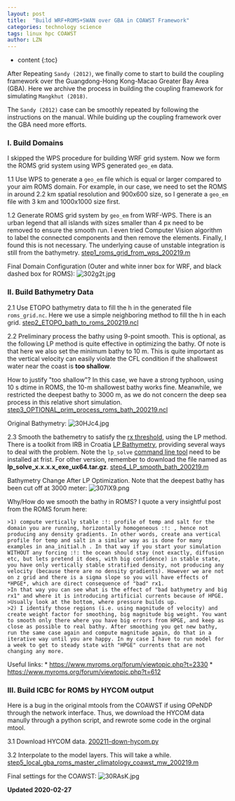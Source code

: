 ```yaml
---
layout: post
title:  "Build WRF+ROMS+SWAN over GBA in COAWST Framework"
categories: technology science
tags: linux hpc COAWST
author: LZN
---
```


* content
{:toc}

After Repeating `Sandy (2012)`, we finally come to start to build the coupling framework over the Guangdong-Hong Kong-Macao Greater Bay Area (GBA). Here we archive the process in building the coupling framework for simulating `Mangkhut (2018)`.

The `Sandy (2012)` case can be smoothly repeated by following the instructions on the manual. While buiding up the coupling framework over the GBA need more efforts.

### I. Build Domains

I skipped the WPS procedure for building WRF grid system. Now we form the ROMS grid system using WPS generated `geo_em` data.

1.1 Use WPS to generate a `geo_em` file which is equal or larger compared to your aim ROMS domain. For example, in our case, we need to set the ROMS in around 2.2 km spatial resolution and 900x600 size, so I generate a `geo_em` file with 3 km and 1000x1000 size first.

1.2 Generate ROMS grid system by `geo_em` from WRF-WPS. There is an urban legend that all islands with sizes smaller than 4 px need to be removed to ensure the smooth run. I even tried Computer Vision algorithm to label the connected components and then remove the elements. Finally, I found this is not necessary. The underlying cause of unstable integration is still from the bathymetry. [step1_roms_grid_from_wps_200219.m](https://github.com/Novarizark/project/blob/master/1911-COAWST/script/gba-roms-grid/step1_roms_grid_from_wps_200219.m)

Final Domain Configuration (Outer and white inner box for WRF, and black dashed box for ROMS):
![302g2t.jpg](https://s2.ax1x.com/2020/02/27/302g2t.jpg)


### II. Build Bathymetry Data

2.1 Use ETOPO bathymetry data to fill the h in the generated file `roms_grid.nc`. Here we use a simple neighboring method to fill the h in each grid. [step2_ETOPO_bath_to_roms_200219.ncl](https://github.com/Novarizark/project/blob/master/1911-COAWST/script/gba-roms-grid/step2_ETOPO_bath_to_roms_200219.ncl)

2.2 Preliminary process the bathy using 9-point smooth. This is optional, as the following LP method is quite effective in optimizing the bathy. 
Of note is that here we also set the minimum bathy to 10 m. This is quite important as the vertical velocity can easily violate the CFL condition if the shallowest water near the coast is **too shallow**.

How to justify "too shallow"? In this case, we have a strong typhoon, using 10 s dtime in ROMS, the 10-m shallowest bathy works fine. Meanwhile, we restricted the deepest bathy to 3000 m, as we do not concern the deep sea process in this relative short simulation. [step3_OPTIONAL_prim_process_roms_bath_200219.ncl](https://github.com/Novarizark/project/blob/master/1911-COAWST/script/gba-roms-grid/step3_OPTIONAL_prim_process_roms_bath_200219.ncl)

Original Bathymetry:
![30HJc4.jpg](https://s2.ax1x.com/2020/02/28/30HJc4.jpg)

2.3 Smooth the bathemetry to satisfy the [rx threshold](https://www.myroms.org/forum/viewtopic.php?t=2841), using the LP method. There is a toolkit from IRB in Croatia [LP Bathymetry](https://www2.irb.hr/korisnici/mdsikir/Bathymetry/), providing several ways to deal with the problem.
Note the `lp_solve` [command line tool](https://sourceforge.net/projects/lpsolve/files/lpsolve/5.5.2.5/lp_solve_5.5.2.5_exe_ux64.tar.gz/download) need to be installed at frist. For other version, remember to download the file named as **lp_solve_x.x.x.x_exe_ux64.tar.gz**. [step4_LP_smooth_bath_200219.m](https://github.com/Novarizark/project/blob/master/1911-COAWST/script/gba-roms-grid/step4_LP_smooth_bath_200219.m)

Bathymetry Change After LP Optimization. Note that the deepest bathy has been cut off at 3000 meter:
![307IX9.png](https://s2.ax1x.com/2020/02/28/307IX9.png)

Why/How do we smooth the bathy in ROMS? I quote a very insightful post from the ROMS forum here:
    
    >1) compute vertically stable :!: profile of temp and salt for the domain you are running, horizontally homogeneous :!: , hence not producing any density gradients. In other words, create ana vertical profile for temp and salt in a similar way as is done for many examples in ana_initial.h . In that way if you start your simulation WITHOUT any forcing :!: the ocean should stay (not exactly, diffusion etc, but lets pretend it does, with big confidence) in stable state, you have only vertically stable stratified density, not producing any velocity (because there are no density gradients). However we are not on z grid and there is a sigma slope so you will have effects of *HPGE*, which are direct consequence of "bad" rx1.
    >In that way you can see what is the effect of "bad bathymetry and big rx1" and where it is introducing artificial currents because of HPGE.
    >Usually look at the bottom, where pressure builds up.
    >2) I identify those regions (i.e. using magnitude of velocity) and create weight factor for smoothing, big magnitude big weight. You want to smooth only there where you have big errors from HPGE, and keep as close as possible to real bathy. After smoothing you get new bathy, run the same case again and compute magnitude again, do that in a iterative way until you are happy. In my case I have to run model for a week to get to steady state with "HPGE" currents that are not changing any more.  
Useful links:
    * https://www.myroms.org/forum/viewtopic.php?t=2330
    * https://www.myroms.org/forum/viewtopic.php?t=612

### III. Build ICBC for ROMS by HYCOM output

Here is a bug in the original mtools from the COAWST if using OPeNDP through the network interface. Thus, we download the HYCOM data manully through a python script, and rewrote some code in the orginal mtool.

3.1 Download HYCOM data. [200211-down-hycom.py](https://github.com/Novarizark/project/tree/master/1911-COAWST/script/down_hycom)

3.2 Interpolate to the model layers. This will take a while. [step5_local_gba_roms_master_climatology_coawst_mw_200219.m](https://github.com/Novarizark/project/blob/master/1911-COAWST/script/gba-roms-grid/step5_local_gba_roms_master_climatology_coawst_mw_200219.m)

Final settings for the COAWST:
![30RAsK.jpg](https://s2.ax1x.com/2020/02/27/30RAsK.jpg)

**Updated 2020-02-27**

